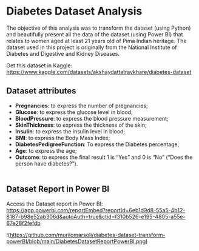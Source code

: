 # Diabetes Dataset Analysis

The objective of this analysis was to transform the dataset (using Python) and beautifully present all the data of the dataset (using Power BI) that relates to women aged at least 21 years old of Pima Indian heritage. The dataset used in this project is originally from the National Institute of Diabetes and Digestive and Kidney
Diseases.

Get this dataset in Kaggle: https://www.kaggle.com/datasets/akshaydattatraykhare/diabetes-dataset

## Dataset attributes

* **Pregnancies**: to express the number of pregnancies;<br/>
* **Glucose**: to express the glucose level in blood;<br/>
* **BloodPressure**: to express the blood pressure measurement;<br/>
* **SkinThickness**: to express the thickness of the skin;<br/>
* **Insulin**: to express the insulin level in blood;<br/>
* **BMI**: to express the Body Mass Index;<br/>
* **DiabetesPedigreeFunction**: To express the Diabetes percentage;<br/>
* **Age**: to express the age;<br/>
* **Outcome**: to express the final result 1 is “Yes” and 0 is “No” (“Does the person have diabetes?”).<br/><br/>

## Dataset Report in Power BI
Access the Dataset report in Power BI: https://app.powerbi.com/reportEmbed?reportId=6eb1d9d8-55a5-4b12-8187-b98e52ab306d&autoAuth=true&ctid=f310b526-e195-4805-a55e-67e28f2fefdb <br/>

!(https://github.com/murilomarsoli/diabetes-dataset-transform-powerBI/blob/main/DiabetesDatasetReportPowerBI.png)

